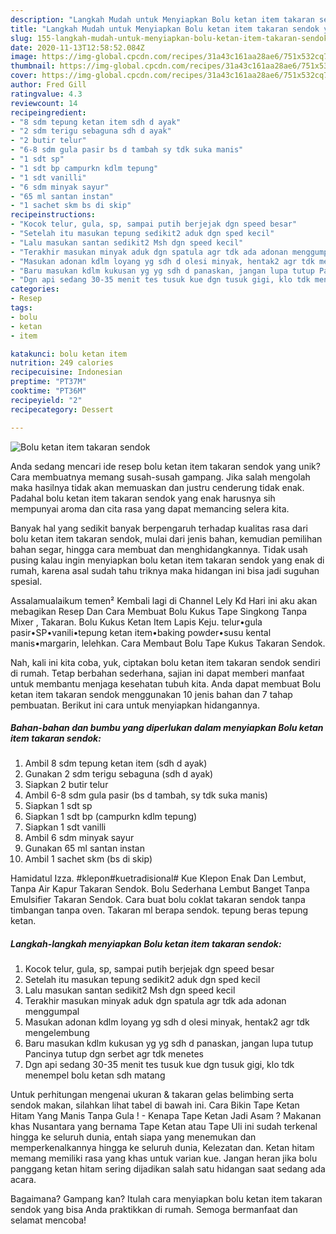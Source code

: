 ```yaml
---
description: "Langkah Mudah untuk Menyiapkan Bolu ketan item takaran sendok yang Lezat Sekali"
title: "Langkah Mudah untuk Menyiapkan Bolu ketan item takaran sendok yang Lezat Sekali"
slug: 155-langkah-mudah-untuk-menyiapkan-bolu-ketan-item-takaran-sendok-yang-lezat-sekali
date: 2020-11-13T12:58:52.084Z
image: https://img-global.cpcdn.com/recipes/31a43c161aa28ae6/751x532cq70/bolu-ketan-item-takaran-sendok-foto-resep-utama.jpg
thumbnail: https://img-global.cpcdn.com/recipes/31a43c161aa28ae6/751x532cq70/bolu-ketan-item-takaran-sendok-foto-resep-utama.jpg
cover: https://img-global.cpcdn.com/recipes/31a43c161aa28ae6/751x532cq70/bolu-ketan-item-takaran-sendok-foto-resep-utama.jpg
author: Fred Gill
ratingvalue: 4.3
reviewcount: 14
recipeingredient:
- "8 sdm tepung ketan item sdh d ayak"
- "2 sdm terigu sebaguna sdh d ayak"
- "2 butir telur"
- "6-8 sdm gula pasir bs d tambah sy tdk suka manis"
- "1 sdt sp"
- "1 sdt bp campurkn kdlm tepung"
- "1 sdt vanilli"
- "6 sdm minyak sayur"
- "65 ml santan instan"
- "1 sachet skm bs di skip"
recipeinstructions:
- "Kocok telur, gula, sp, sampai putih berjejak dgn speed besar"
- "Setelah itu masukan tepung sedikit2 aduk dgn sped kecil"
- "Lalu masukan santan sedikit2 Msh dgn speed kecil"
- "Terakhir masukan minyak aduk dgn spatula agr tdk ada adonan menggumpal"
- "Masukan adonan kdlm loyang yg sdh d olesi minyak, hentak2 agr tdk mengelembung"
- "Baru masukan kdlm kukusan yg yg sdh d panaskan, jangan lupa tutup Pancinya tutup dgn serbet agr tdk menetes"
- "Dgn api sedang 30-35 menit tes tusuk kue dgn tusuk gigi, klo tdk menempel bolu ketan sdh matang"
categories:
- Resep
tags:
- bolu
- ketan
- item

katakunci: bolu ketan item 
nutrition: 249 calories
recipecuisine: Indonesian
preptime: "PT37M"
cooktime: "PT36M"
recipeyield: "2"
recipecategory: Dessert

---
```



![Bolu ketan item takaran sendok](https://img-global.cpcdn.com/recipes/31a43c161aa28ae6/751x532cq70/bolu-ketan-item-takaran-sendok-foto-resep-utama.jpg)

Anda sedang mencari ide resep bolu ketan item takaran sendok yang unik? Cara membuatnya memang susah-susah gampang. Jika salah mengolah maka hasilnya tidak akan memuaskan dan justru cenderung tidak enak. Padahal bolu ketan item takaran sendok yang enak harusnya sih mempunyai aroma dan cita rasa yang dapat memancing selera kita.

Banyak hal yang sedikit banyak berpengaruh terhadap kualitas rasa dari bolu ketan item takaran sendok, mulai dari jenis bahan, kemudian pemilihan bahan segar, hingga cara membuat dan menghidangkannya. Tidak usah pusing kalau ingin menyiapkan bolu ketan item takaran sendok yang enak di rumah, karena asal sudah tahu triknya maka hidangan ini bisa jadi suguhan spesial.

Assalamualaikum temen² Kembali lagi di Channel Lely Kd Hari ini aku akan mebagikan Resep Dan Cara Membuat Bolu Kukus Tape Singkong Tanpa Mixer , Takaran. Bolu Kukus Ketan Item Lapis Keju. telur•gula pasir•SP•vanili•tepung ketan item•baking powder•susu kental manis•margarin, lelehkan. Cara Membaut Bolu Tape Kukus Takaran Sendok.


Nah, kali ini kita coba, yuk, ciptakan bolu ketan item takaran sendok sendiri di rumah. Tetap berbahan sederhana, sajian ini dapat memberi manfaat untuk membantu menjaga kesehatan tubuh kita. Anda dapat membuat Bolu ketan item takaran sendok menggunakan 10 jenis bahan dan 7 tahap pembuatan. Berikut ini cara untuk menyiapkan hidangannya.

<!--inarticleads1-->

##### Bahan-bahan dan bumbu yang diperlukan dalam menyiapkan Bolu ketan item takaran sendok:

1. Ambil 8 sdm tepung ketan item (sdh d ayak)
1. Gunakan 2 sdm terigu sebaguna (sdh d ayak)
1. Siapkan 2 butir telur
1. Ambil 6-8 sdm gula pasir (bs d tambah, sy tdk suka manis)
1. Siapkan 1 sdt sp
1. Siapkan 1 sdt bp (campurkn kdlm tepung)
1. Siapkan 1 sdt vanilli
1. Ambil 6 sdm minyak sayur
1. Gunakan 65 ml santan instan
1. Ambil 1 sachet skm (bs di skip)


Hamidatul Izza. #klepon#kuetradisional# Kue Klepon Enak Dan Lembut, Tanpa Air Kapur Takaran Sendok. Bolu Sederhana Lembut Banget Tanpa Emulsifier Takaran Sendok. Cara buat bolu coklat takaran sendok tanpa timbangan tanpa oven. Takaran ml berapa sendok. tepung beras tepung ketan. 

<!--inarticleads2-->

##### Langkah-langkah menyiapkan Bolu ketan item takaran sendok:

1. Kocok telur, gula, sp, sampai putih berjejak dgn speed besar
1. Setelah itu masukan tepung sedikit2 aduk dgn sped kecil
1. Lalu masukan santan sedikit2 Msh dgn speed kecil
1. Terakhir masukan minyak aduk dgn spatula agr tdk ada adonan menggumpal
1. Masukan adonan kdlm loyang yg sdh d olesi minyak, hentak2 agr tdk mengelembung
1. Baru masukan kdlm kukusan yg yg sdh d panaskan, jangan lupa tutup Pancinya tutup dgn serbet agr tdk menetes
1. Dgn api sedang 30-35 menit tes tusuk kue dgn tusuk gigi, klo tdk menempel bolu ketan sdh matang


Untuk perhitungan mengenai ukuran &amp; takaran gelas belimbing serta sendok makan, silahkan lihat tabel di bawah ini. Cara Bikin Tape Ketan Hitam Yang Manis Tanpa Gula ! - Kenapa Tape Ketan Jadi Asam ? Makanan khas Nusantara yang bernama Tape Ketan atau Tape Uli ini sudah terkenal hingga ke seluruh dunia, entah siapa yang menemukan dan memperkenalkannya hingga ke seluruh dunia, Kelezatan dan. Ketan hitam memang memiliki rasa yang khas untuk varian kue. Jangan heran jika bolu panggang ketan hitam sering dijadikan salah satu hidangan saat sedang ada acara. 

Bagaimana? Gampang kan? Itulah cara menyiapkan bolu ketan item takaran sendok yang bisa Anda praktikkan di rumah. Semoga bermanfaat dan selamat mencoba!
